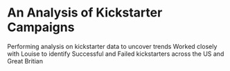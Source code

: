 # An Analysis of Kickstarter Campaigns
Performing analysis on kickstarter data to uncover trends
Worked closely with Louise to identify Successful and Failed kickstarters across the US and Great Britian
